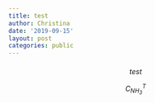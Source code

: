 ```yaml
---
title: test
author: Christina
date: '2019-09-15'
layout: post
categories: public
---
```



<h6 style="text-align:center">
test


$$
C^T_{NH_3}
$$

